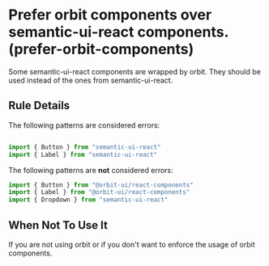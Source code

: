 # Prefer orbit components over semantic-ui-react components. (prefer-orbit-components)

Some semantic-ui-react components are wrapped by orbit. They should be used instead of the ones from semantic-ui-react.

## Rule Details

The following patterns are considered errors:

```jsx

import { Button } from "semantic-ui-react"
import { Label } from "semantic-ui-react"

```

The following patterns are **not** considered errors:

```jsx
import { Button } from "@orbit-ui/react-components"
import { Label } from "@orbit-ui/react-components"
import { Dropdown } from "semantic-ui-react"
```


## When Not To Use It

If you are not using orbit or if you don't want to enforce the usage of orbit components.
